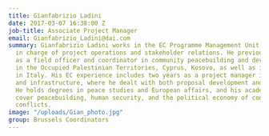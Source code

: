 ```yaml
---
title: Gianfabrizio Ladini
date: 2017-03-07 16:38:00 Z
job-title: Associate Project Manager
email: Gianfabrizio_Ladini@dai.com
summary: Gianfabrizio Ladini works in the EC Programme Management Unit, where he is
  in charge of project operations and stakeholder relations. He previously worked
  as a field officer and coordinator in community peacebuilding and development projects
  in the Occupied Palestinian Territories, Cyprus, Kosovo, as well as in refugee protection
  in Italy. His EC experience includes two years as a project manager in transport
  and infrastructure, where he dealt with both proposal development and project delivery.
  He holds degrees in peace studies and European affairs, and his academic publications
  cover peacebuilding, human security, and the political economy of contemporary armed
  conflicts.
image: "/uploads/Gian_photo.jpg"
group: Brussels Coordinators
---
```


